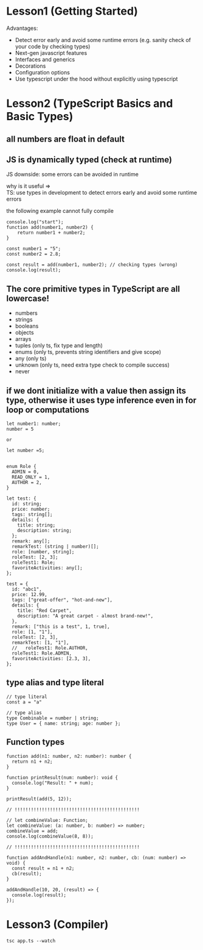 # Lesson1 (Getting Started)

Advantages:

- Detect error early and avoid some runtime errors (e.g. sanity check of your code by checking types)
- Next-gen javascript features
- Interfaces and generics
- Decorations
- Configuration options
- Use typescript under the hood without explicitly using typescript

# Lesson2 (TypeScript Basics and Basic Types)

## all numbers are float in default

## JS is dynamically typed (check at runtime)

JS downside: some errors can be avoided in runtime

why is it useful =>  
TS: use types in development to detect errors early and avoid some runtime errors

the following example cannot fully compile

```
console.log("start");
function add(number1, number2) {
    return number1 + number2;
}

const number1 = "5";
const number2 = 2.8;

const result = add(number1, number2); // checking types (wrong)
console.log(result);

```

## The core primitive types in TypeScript are all lowercase!

- numbers
- strings
- booleans
- objects
- arrays
- tuples (only ts, fix type and length)
- enums (only ts, prevents string identifiers and give scope)
- any (only ts)
- unknown (only ts, need extra type check to compile success)
- never

## if we dont initialize with a value then assign its type, otherwise it uses type inference even in for loop or computations

```
let number1: number;
number = 5

or

let number =5;
```

```

enum Role {
  ADMIN = 0,
  READ_ONLY = 1,
  AUTHOR = 2,
}

let test: {
  id: string;
  price: number;
  tags: string[];
  details: {
    title: string;
    description: string;
  };
  remark: any[];
  remarkTest: (string | number)[];
  role: [number, string];
  roleTest: [2, 3];
  roleTest1: Role;
  favoriteActivities: any[];
};

test = {
  id: "abc1",
  price: 12.99,
  tags: ["great-offer", "hot-and-new"],
  details: {
    title: "Red Carpet",
    description: "A great carpet - almost brand-new!",
  },
  remark: ["this is a test", 1, true],
  role: [1, "1"],
  roleTest: [2, 3],
  remarkTest: [1, "1"],
  //   roleTest1: Role.AUTHOR,
  roleTest1: Role.ADMIN,
  favoriteActivities: [2.3, 3],
};
```

## type alias and type literal

```
// type literal
const a = "a"

// type alias
type Combinable = number | string;
type User = { name: string; age: number };
```

## Function types

```
function add(n1: number, n2: number): number {
  return n1 + n2;
}

function printResult(num: number): void {
  console.log("Result: " + num);
}

printResult(add(5, 12));

// !!!!!!!!!!!!!!!!!!!!!!!!!!!!!!!!!!!!!!!!!!!!!!

// let combineValue: Function;
let combineValue: (a: number, b: number) => number;
combineValue = add;
console.log(combineValue(8, 8));

// !!!!!!!!!!!!!!!!!!!!!!!!!!!!!!!!!!!!!!!!!!!!!!

function addAndHandle(n1: number, n2: number, cb: (num: number) => void) {
  const result = n1 + n2;
  cb(result);
}

addAndHandle(10, 20, (result) => {
  console.log(result);
});
```

# Lesson3 (Compiler)

```
tsc app.ts --watch
```
